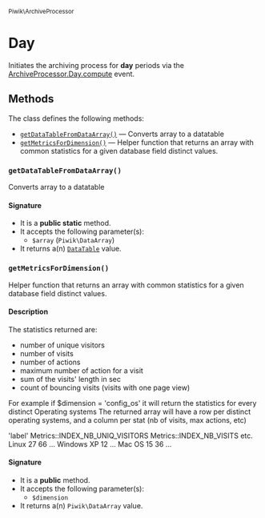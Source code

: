 <small>Piwik\ArchiveProcessor</small>

Day
===

Initiates the archiving process for **day** periods via the [ArchiveProcessor.Day.compute](#) event.


Methods
-------

The class defines the following methods:

- [`getDataTableFromDataArray()`](#getDataTableFromDataArray) &mdash; Converts array to a datatable
- [`getMetricsForDimension()`](#getMetricsForDimension) &mdash; Helper function that returns an array with common statistics for a given database field distinct values.

### `getDataTableFromDataArray()` <a name="getDataTableFromDataArray"></a>

Converts array to a datatable

#### Signature

- It is a **public static** method.
- It accepts the following parameter(s):
    - `$array` (`Piwik\DataArray`)
- It returns a(n) [`DataTable`](../../Piwik/DataTable.md) value.

### `getMetricsForDimension()` <a name="getMetricsForDimension"></a>

Helper function that returns an array with common statistics for a given database field distinct values.

#### Description

The statistics returned are:
 - number of unique visitors
 - number of visits
 - number of actions
 - maximum number of action for a visit
 - sum of the visits&#039; length in sec
 - count of bouncing visits (visits with one page view)

For example if $dimension = &#039;config_os&#039; it will return the statistics for every distinct Operating systems
The returned array will have a row per distinct operating systems,
and a column per stat (nb of visits, max  actions, etc)

&#039;label&#039;    Metrics::INDEX_NB_UNIQ_VISITORS    Metrics::INDEX_NB_VISITS    etc.
Linux    27    66    ...
Windows XP    12    ...
Mac OS    15    36    ...

#### Signature

- It is a **public** method.
- It accepts the following parameter(s):
    - `$dimension`
- It returns a(n) `Piwik\DataArray` value.

